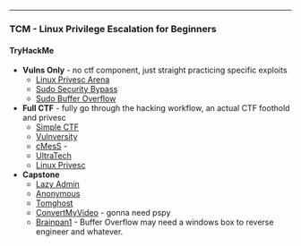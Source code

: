 -- -
### TCM - Linux Privilege Escalation for Beginners
#### TryHackMe
- **Vulns Only** - no ctf component, just straight practicing specific exploits
	- [Linux Privesc Arena](https://tryhackme.com/r/room/linuxprivescarena)
	- [Sudo Security Bypass](https://tryhackme.com/r/room/sudovulnsbypass)
	- [Sudo Buffer Overflow](https://tryhackme.com/r/room/sudovulnsbof)
- **Full CTF** - fully go through the hacking workflow, an actual CTF foothold and privesc
	- [Simple CTF](https://tryhackme.com/r/room/easyctf)
	- [Vulnversity](https://tryhackme.com/r/room/vulnversity)
	- [cMesS](https://tryhackme.com/r/room/cmess) -
	- [UltraTech](https://tryhackme.com/r/room/ultratech1)
	- [Linux Privesc](https://tryhackme.com/r/room/linuxprivesc)
- **Capstone**
	- [Lazy Admin](https://tryhackme.com/r/room/lazyadmin)
	- [Anonymous](https://tryhackme.com/r/room/anonymous)
	- [Tomghost](https://tryhackme.com/r/room/tomghost)
	- [ConvertMyVideo](https://tryhackme.com/r/room/convertmyvideo) - gonna need pspy
	- [Brainpan1](https://tryhackme.com/r/room/brainpan) - Buffer Overflow may need a windows box to reverse engineer and whatever.